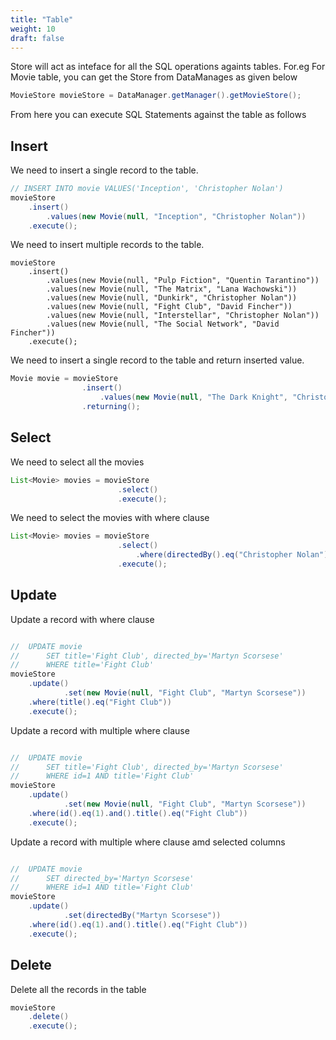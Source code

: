 ```yaml
---
title: "Table"
weight: 10
draft: false
---
```


Store will act as inteface for all the SQL operations againts tables. For.eg For Movie table, you can get the Store from DataManages as given below

```java
MovieStore movieStore = DataManager.getManager().getMovieStore();
```

From here you can execute SQL Statements against the table as follows

## Insert

We need to insert a single record to the table.

```java
// INSERT INTO movie VALUES('Inception', 'Christopher Nolan')
movieStore
    .insert()
        .values(new Movie(null, "Inception", "Christopher Nolan"))
    .execute();
```

We need to insert multiple records to the table.

```
movieStore
    .insert()
        .values(new Movie(null, "Pulp Fiction", "Quentin Tarantino"))
        .values(new Movie(null, "The Matrix", "Lana Wachowski"))
        .values(new Movie(null, "Dunkirk", "Christopher Nolan"))
        .values(new Movie(null, "Fight Club", "David Fincher"))
        .values(new Movie(null, "Interstellar", "Christopher Nolan"))
        .values(new Movie(null, "The Social Network", "David Fincher"))
    .execute();
```

We need to insert a single record to the table and return inserted value.

```java
Movie movie = movieStore
                .insert()
                    .values(new Movie(null, "The Dark Knight", "Christopher Nolan"))
                .returning();
```

## Select

We need to select all the movies

```java
List<Movie> movies = movieStore
                        .select()
                        .execute();
```

We need to select the movies with where clause

```java
List<Movie> movies = movieStore
                        .select()
                            .where(directedBy().eq("Christopher Nolan"))
                        .execute();
```

## Update

Update a record with where clause

```java

//  UPDATE movie 
//      SET title='Fight Club', directed_by='Martyn Scorsese' 
//      WHERE title='Fight Club'
movieStore
    .update()
            .set(new Movie(null, "Fight Club", "Martyn Scorsese"))
    .where(title().eq("Fight Club"))
    .execute();
```

Update a record with multiple where clause

```java

//  UPDATE movie 
//      SET title='Fight Club', directed_by='Martyn Scorsese' 
//      WHERE id=1 AND title='Fight Club'
movieStore
    .update()
            .set(new Movie(null, "Fight Club", "Martyn Scorsese"))
    .where(id().eq(1).and().title().eq("Fight Club"))
    .execute();
```

Update a record with multiple where clause amd selected columns

```java

//  UPDATE movie 
//      SET directed_by='Martyn Scorsese' 
//      WHERE id=1 AND title='Fight Club'
movieStore
    .update()
            .set(directedBy("Martyn Scorsese"))
    .where(id().eq(1).and().title().eq("Fight Club"))
    .execute();
```


## Delete

Delete all the records in the table

```java
movieStore
    .delete()
    .execute();
```

